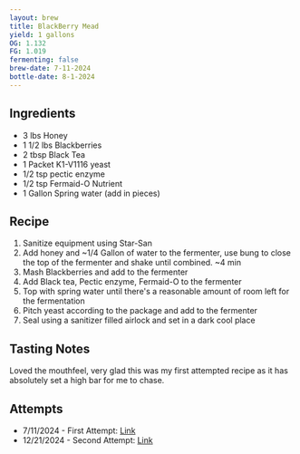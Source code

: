 ```yaml
---
layout: brew
title: BlackBerry Mead
yield: 1 gallons
OG: 1.132
FG: 1.019
fermenting: false
brew-date: 7-11-2024
bottle-date: 8-1-2024
---
```


## Ingredients
 - 3 lbs Honey
 - 1 1/2 lbs Blackberries
 - 2 tbsp Black Tea
 - 1 Packet K1-V1116 yeast
 - 1/2 tsp pectic enzyme
 - 1/2 tsp Fermaid-O Nutrient
 - 1 Gallon Spring water (add in pieces)

## Recipe
 1. Sanitize equipment using Star-San
 2. Add honey and ~1/4 Gallon of water to the fermenter, use bung to close the top of the fermenter and shake until combined. ~4 min
 3. Mash Blackberries and add to the fermenter
 4. Add Black tea, Pectic enzyme, Fermaid-O to the fermenter
 5. Top with spring water until there's a reasonable amount of room left for the fermentation
 6. Pitch yeast according to the package and add to the fermenter
 7. Seal using a sanitizer filled airlock and set in a dark cool place


## Tasting Notes
Loved the mouthfeel, very glad this was my first attempted recipe as it has absolutely set a high bar for me to chase.

## Attempts
 - 7/11/2024 - First Attempt: <a href="{{ site.baseurl }}/Mead-Attempts/Blackberry-Attempts/Attempt-1">Link</a>
 - 12/21/2024 - Second Attempt: <a href="{{ site.baseurl }}/Mead-Attempts/Blackberry-Attempts/Attempt-2">Link</a>
